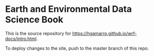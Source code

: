 # Earth and Environmental Data Science Book

This is the source repository for <https://hgamarro.github.io/wrf-docs/intro.html>.

To deploy changes to the site, push to the master branch of this repo.


